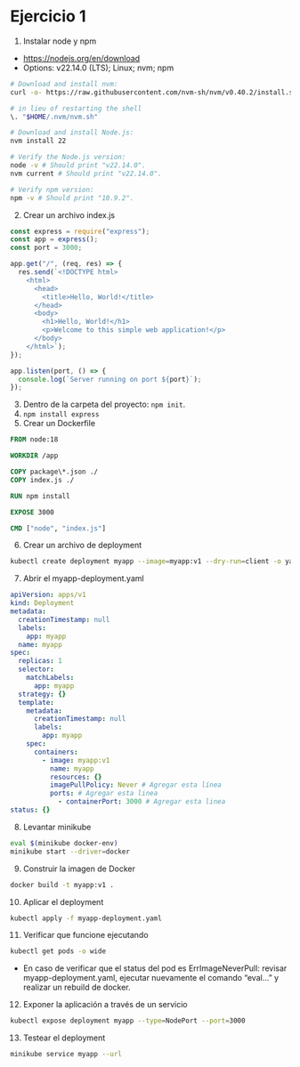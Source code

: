 # Ejercicio 1

1. Instalar node y npm

- https://nodejs.org/en/download
- Options: v22.14.0 (LTS); Linux; nvm; npm

```bash
# Download and install nvm:
curl -o- https://raw.githubusercontent.com/nvm-sh/nvm/v0.40.2/install.sh | bash

# in lieu of restarting the shell
\. "$HOME/.nvm/nvm.sh"

# Download and install Node.js:
nvm install 22

# Verify the Node.js version:
node -v # Should print "v22.14.0".
nvm current # Should print "v22.14.0".

# Verify npm version:
npm -v # Should print "10.9.2".
```

2. Crear un archivo index.js

```javascript
const express = require("express");
const app = express();
const port = 3000;

app.get("/", (req, res) => {
  res.send(`<!DOCTYPE html>
    <html>
      <head>
        <title>Hello, World!</title>
      </head>
      <body>
        <h1>Hello, World!</h1>
        <p>Welcome to this simple web application!</p>
      </body>
    </html>`);
});

app.listen(port, () => {
  console.log(`Server running on port ${port}`);
});
```

3. Dentro de la carpeta del proyecto: `npm init`.
4. `npm install express`
5. Crear un Dockerfile

```dockerfile
FROM node:18

WORKDIR /app

COPY package\*.json ./
COPY index.js ./

RUN npm install

EXPOSE 3000

CMD ["node", "index.js"]
```

6. Crear un archivo de deployment

```bash
kubectl create deployment myapp --image=myapp:v1 --dry-run=client -o yaml > myapp-deployment.yaml
```

7. Abrir el myapp-deployment.yaml

```yaml
apiVersion: apps/v1
kind: Deployment
metadata:
  creationTimestamp: null
  labels:
    app: myapp
  name: myapp
spec:
  replicas: 1
  selector:
    matchLabels:
      app: myapp
  strategy: {}
  template:
    metadata:
      creationTimestamp: null
      labels:
        app: myapp
    spec:
      containers:
        - image: myapp:v1
          name: myapp
          resources: {}
          imagePullPolicy: Never # Agregar esta línea
          ports: # Agregar esta linea
            - containerPort: 3000 # Agregar esta linea
status: {}
```

8. Levantar minikube

```bash
eval $(minikube docker-env)
minikube start --driver=docker
```

9. Construir la imagen de Docker

```bash
docker build -t myapp:v1 .
```

10. Aplicar el deployment

```bash
kubectl apply -f myapp-deployment.yaml
```

11. Verificar que funcione ejecutando

```bash
kubectl get pods -o wide
```

- En caso de verificar que el status del pod es ErrImageNeverPull: revisar myapp-deployment.yaml, ejecutar nuevamente el comando “eval…” y realizar un rebuild de docker.

12. Exponer la aplicación a través de un servicio

```bash
kubectl expose deployment myapp --type=NodePort --port=3000
```

13. Testear el deployment

```bash
minikube service myapp --url
```
